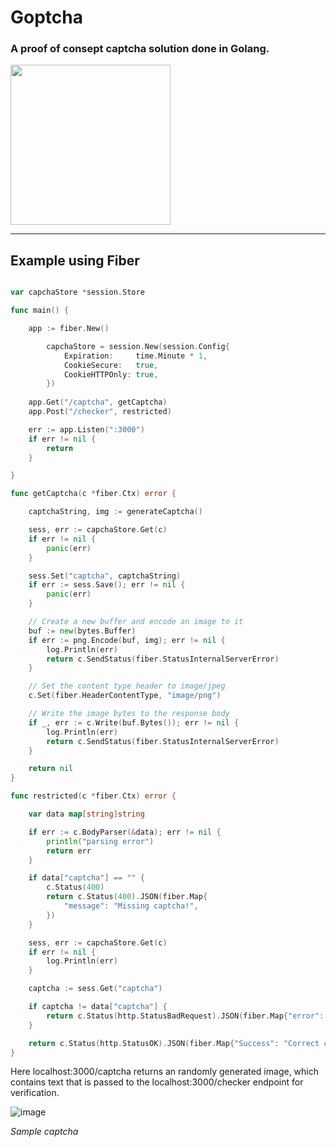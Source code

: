 # Goptcha

### A proof of consept captcha solution done in Golang.

<img src="https://user-images.githubusercontent.com/61495413/219882869-114165e9-f1fb-4486-90e2-871c1e3c2bb4.png" width="256" height="256" />


<hr>



## Example using Fiber

```go

var capchaStore *session.Store

func main() {

	app := fiber.New()

		capchaStore = session.New(session.Config{
			Expiration:     time.Minute * 1,
			CookieSecure:   true,
			CookieHTTPOnly: true,
		})
	
	app.Get("/captcha", getCaptcha)
	app.Post("/checker", restricted)

	err := app.Listen(":3000")
	if err != nil {
		return
	}

}

func getCaptcha(c *fiber.Ctx) error {

	captchaString, img := generateCaptcha()

	sess, err := capchaStore.Get(c)
	if err != nil {
		panic(err)
	}

	sess.Set("captcha", captchaString)
	if err := sess.Save(); err != nil {
		panic(err)
	}

	// Create a new buffer and encode an image to it
	buf := new(bytes.Buffer)
	if err := png.Encode(buf, img); err != nil {
		log.Println(err)
		return c.SendStatus(fiber.StatusInternalServerError)
	}

	// Set the content type header to image/jpeg
	c.Set(fiber.HeaderContentType, "image/png")

	// Write the image bytes to the response body
	if _, err := c.Write(buf.Bytes()); err != nil {
		log.Println(err)
		return c.SendStatus(fiber.StatusInternalServerError)
	}

	return nil
}

func restricted(c *fiber.Ctx) error {

	var data map[string]string

	if err := c.BodyParser(&data); err != nil {
		println("parsing error")
		return err
	}

	if data["captcha"] == "" {
		c.Status(400)
		return c.Status(400).JSON(fiber.Map{
			"message": "Missing captcha!",
		})
	}

	sess, err := capchaStore.Get(c)
	if err != nil {
		log.Println(err)
	}

	captcha := sess.Get("captcha")

	if captcha != data["captcha"] {
		return c.Status(http.StatusBadRequest).JSON(fiber.Map{"error": "Incorrect captcha!"})
	}

	return c.Status(http.StatusOK).JSON(fiber.Map{"Success": "Correct captcha!"})
}

```
Here localhost:3000/captcha returns an randomly generated image, which contains text that is passed to the localhost:3000/checker endpoint for verification.

![image](https://user-images.githubusercontent.com/61495413/218850589-9e30b6dd-4f69-4260-83fc-809644e5e6db.png)

*Sample captcha*
